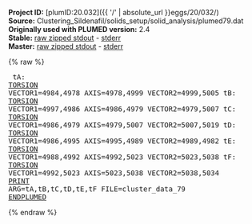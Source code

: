 **Project ID:** [plumID:20.032]({{ '/' | absolute_url }}eggs/20/032/)  
**Source:** Clustering_Sildenafil/solids_setup/solid_analysis/plumed79.dat  
**Originally used with PLUMED version:** 2.4  
**Stable:** [raw zipped stdout](plumed79.dat.plumed.stdout.txt.zip) - [stderr](plumed79.dat.plumed.stderr)  
**Master:** [raw zipped stdout](plumed79.dat.plumed_master.stdout.txt.zip) - [stderr](plumed79.dat.plumed_master.stderr)  

{% raw %}<pre>
tA: <a href="https://plumed.github.io/doc-master/user-doc/html/_t_o_r_s_i_o_n.html">TORSION</a> VECTOR1=4984,4978 AXIS=4978,4999 VECTOR2=4999,5005
tB: <a href="https://plumed.github.io/doc-master/user-doc/html/_t_o_r_s_i_o_n.html">TORSION</a> VECTOR1=4997,4986 AXIS=4986,4979 VECTOR2=4979,5007
tC: <a href="https://plumed.github.io/doc-master/user-doc/html/_t_o_r_s_i_o_n.html">TORSION</a> VECTOR1=4986,4979 AXIS=4979,5007 VECTOR2=5007,5019
tD: <a href="https://plumed.github.io/doc-master/user-doc/html/_t_o_r_s_i_o_n.html">TORSION</a> VECTOR1=4986,4995 AXIS=4995,4989 VECTOR2=4989,4982
tE: <a href="https://plumed.github.io/doc-master/user-doc/html/_t_o_r_s_i_o_n.html">TORSION</a> VECTOR1=4988,4992 AXIS=4992,5023 VECTOR2=5023,5038
tF: <a href="https://plumed.github.io/doc-master/user-doc/html/_t_o_r_s_i_o_n.html">TORSION</a> VECTOR1=4992,5023 AXIS=5023,5038 VECTOR2=5038,5034
<a href="https://plumed.github.io/doc-master/user-doc/html/_p_r_i_n_t.html">PRINT</a> ARG=tA,tB,tC,tD,tE,tF FILE=cluster_data_79
<a href="https://plumed.github.io/doc-master/user-doc/html/_e_n_d_p_l_u_m_e_d.html">ENDPLUMED</a>
</pre>{% endraw %}
